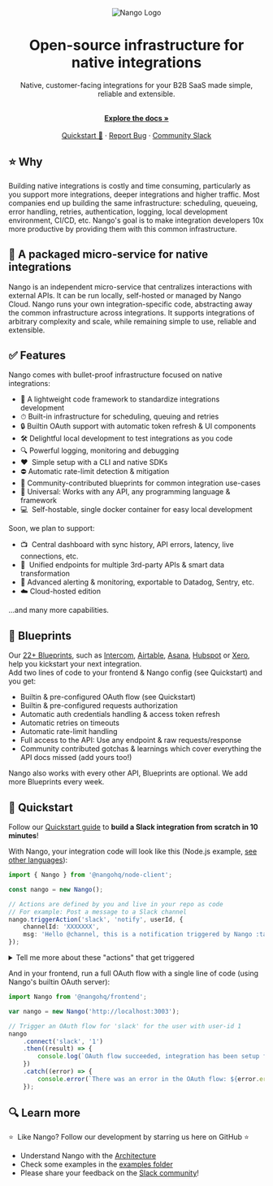 <div align="center">
  
  ![Nango Logo](https://uploads-ssl.webflow.com/62a9f4a7a5a3d9ef1439982a/62aa0f9de9ebfd31d66f4ef7_Nango-logo-tight.png)

</div>

<h1 align="center">Open-source infrastructure for native integrations</h1>

<div align="center">
Native, customer-facing integrations for your B2B SaaS made simple, reliable and extensible.
</div>

<p align="center">
    <br />
    <a href="https://docs.nango.dev" rel="dofollow"><strong>Explore the docs »</strong></a>
    <br />

  <br/>
    <a href="https://docs.nango.dev/quickstart/node">Quickstart 🚀</a>
    ·
    <a href="https://github.com/nangohq/nango/issues">Report Bug</a>
    ·
    <a href="https://nango.dev/slack">Community Slack</a>
</p>

## ⭐ Why

Building native integrations is costly and time consuming, particularly as you support more integrations, deeper integrations and higher traffic. Most companies end up building the same infrastructure: scheduling, queueing, error handling, retries, authentication, logging, local development environment, CI/CD, etc. Nango's goal is to make integration developers 10x more productive by providing them with this common infrastructure.

## 🎁 A packaged micro-service for native integrations

Nango is an independent micro-service that centralizes interactions with external APIs. It can be run locally, self-hosted or managed by Nango Cloud. Nango runs your own integration-specific code, abstracting away the common infrastructure across integrations. It supports integrations of arbitrary complexity and scale, while remaining simple to use, reliable and extensible.

## ✅ Features

Nango comes with bullet-proof infrastructure focused on native integrations:

-   📁 A lightweight code framework to standardize integrations development
-   ⏱ Built-in infrastructure for scheduling, queuing and retries
-   🔒 Builtin OAuth support with automatic token refresh & UI components
-   🛠 Delightful local development to test integrations as you code
-   🔍 Powerful logging, monitoring and debugging
-   ❤️  Simple setup with a CLI and native SDKs
-   ⛔️ Automatic rate-limit detection & mitigation
-   👥 Community-contributed blueprints for common integration use-cases
-   🧩 Universal: Works with any API, any programming language & framework
-   💻  Self-hostable, single docker container for easy local development

Soon, we plan to support:

-   📺  Central dashboard with sync history, API errors, latency, live connections, etc.
-   🧠  Unified endpoints for multiple 3rd-party APIs & smart data transformation
-   🚨 Advanced alerting & monitoring, exportable to Datadog, Sentry, etc.
-   ☁️ Cloud-hosted edition

…and many more capabilities.

## 📘 Blueprints

Our [22+ Blueprints](https://docs.nango.dev/blueprint-catalog/blueprint-overview), such as [Intercom](https://docs.nango.dev/blueprint-catalog/blueprint-intercom), [Airtable](https://docs.nango.dev/blueprint-catalog/blueprint-airtable), [Asana](https://docs.nango.dev/blueprint-catalog/blueprint-asana), [Hubspot](https://docs.nango.dev/blueprint-catalog/blueprint-hubspot) or [Xero](https://docs.nango.dev/blueprint-catalog/blueprint-xero), help you kickstart your next integration.  
Add two lines of code to your frontend & Nango config (see Quickstart) and you get:

-   Builtin & pre-configured OAuth flow (see Quickstart)
-   Builtin & pre-configured requests authorization
-   Automatic auth credentials handling & access token refresh
-   Automatic retries on timeouts
-   Automatic rate-limit handling
-   Full access to the API: Use any endpoint & raw requests/response
-   Community contributed gotchas & learnings which cover everything the API docs missed (add yours too!)

Nango also works with every other API, Blueprints are optional. We add more Blueprints every week.

## 🚀 Quickstart

Follow our [Quickstart guide](https://docs.nango.dev/quickstart/node) to **build a Slack integration from scratch in 10 minutes**!

With Nango, your integration code will look like this (Node.js example, [see other languages](https://docs.nango.dev/quickstart/other)):

```ts
import { Nango } from '@nangohq/node-client';

const nango = new Nango();

// Actions are defined by you and live in your repo as code
// For example: Post a message to a Slack channel
nango.triggerAction('slack', 'notify', userId, {
    channelId: 'XXXXXXX',
    msg: 'Hello @channel, this is a notification triggered by Nango :tada:'
});
```

<details>
<summary>Tell me more about these "actions" that get triggered</summary>
</br>
Actions are lambda functions with your code that interacts with the external API. They are stored in your repo and run in the Nango server in a special runtime that handles auth, retries, rate-limits, logging, queuing etc. for you.</br></br>
<b>Some examples of actions:</b>
<ul>
<li>The code which powers the "notify" action above <a href="https://github.com/NangoHQ/nango/blob/main/nango-integrations/slack/notify.action.ts" >looks like this</a></br></li>
<li>This one <a href="https://github.com/NangoHQ/nango/blob/main/examples/hubspot-contacts-import/nango-integrations/hubspot/get-all-contacts.action.ts" >downloads all contacts from a customer's Hubspot CRM</a></li>
<li>And this <a href="https://github.com/NangoHQ/nango/blob/main/nango-integrations/github/star.action.ts">stars a repo on GitHub</a>
</ul>
To learn more take a look at the <a href="https://docs.nango.dev/architecture">Nango architecture</a>
</details>

And in your frontend, run a full OAuth flow with a single line of code (using Nango's builtin OAuth server):

```js
import Nango from '@nangohq/frontend';

var nango = new Nango('http://localhost:3003');

// Trigger an OAuth flow for 'slack' for the user with user-id 1
nango
    .connect('slack', '1')
    .then((result) => {
        console.log(`OAuth flow succeeded, integration has been setup for the user 🎉`);
    })
    .catch((error) => {
        console.error(`There was an error in the OAuth flow: ${error.error.type} - ${error.error.message}`);
    });
```

## 🔍 Learn more

⭐  Like Nango? Follow our development by starring us here on GitHub ⭐

-   Understand Nango with the [Architecture](https://docs.nango.dev/architecture)
-   Check some examples in the [examples folder](https://github.com/NangoHQ/nango/tree/main/examples)
-   Please share your feedback on the [Slack community](https://nango.dev/slack)!
